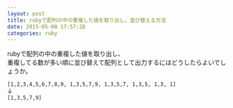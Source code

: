 ```yaml
---
layout: post
title: rubyで配列の中の重複した値を取り出し、並び替える方法
date: 2015-05-08 17:57:28
categories: ruby
---
```

<p>rubyで配列の中の重複した値を取り出し、<br>
重複してる数が多い順に並び替えて配列として出力するにはどうしたらよいでしょうか。</p>

<p><code>[1,2,3,4,5,6,7,8,9, 1,3,5,7,9, 1,3,5,7, 1,3,5, 1,3, 1]</code><br>
↓<br>
<code>[1,3,5,7,9]</code></p>
